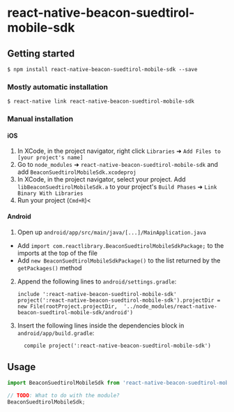 # react-native-beacon-suedtirol-mobile-sdk

## Getting started

`$ npm install react-native-beacon-suedtirol-mobile-sdk --save`

### Mostly automatic installation

`$ react-native link react-native-beacon-suedtirol-mobile-sdk`

### Manual installation


#### iOS

1. In XCode, in the project navigator, right click `Libraries` ➜ `Add Files to [your project's name]`
2. Go to `node_modules` ➜ `react-native-beacon-suedtirol-mobile-sdk` and add `BeaconSuedtirolMobileSdk.xcodeproj`
3. In XCode, in the project navigator, select your project. Add `libBeaconSuedtirolMobileSdk.a` to your project's `Build Phases` ➜ `Link Binary With Libraries`
4. Run your project (`Cmd+R`)<

#### Android

1. Open up `android/app/src/main/java/[...]/MainApplication.java`
  - Add `import com.reactlibrary.BeaconSuedtirolMobileSdkPackage;` to the imports at the top of the file
  - Add `new BeaconSuedtirolMobileSdkPackage()` to the list returned by the `getPackages()` method
2. Append the following lines to `android/settings.gradle`:
  	```
  	include ':react-native-beacon-suedtirol-mobile-sdk'
  	project(':react-native-beacon-suedtirol-mobile-sdk').projectDir = new File(rootProject.projectDir, 	'../node_modules/react-native-beacon-suedtirol-mobile-sdk/android')
  	```
3. Insert the following lines inside the dependencies block in `android/app/build.gradle`:
  	```
      compile project(':react-native-beacon-suedtirol-mobile-sdk')
  	```


## Usage
```javascript
import BeaconSuedtirolMobileSdk from 'react-native-beacon-suedtirol-mobile-sdk';

// TODO: What to do with the module?
BeaconSuedtirolMobileSdk;
```
